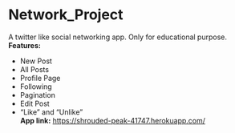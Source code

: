 # Network_Project
A twitter like social networking app. Only for educational purpose.
\
**Features:**
- New Post
- All Posts
- Profile Page
- Following
- Pagination
- Edit Post
- “Like” and “Unlike”
\
**App link:** https://shrouded-peak-41747.herokuapp.com/
